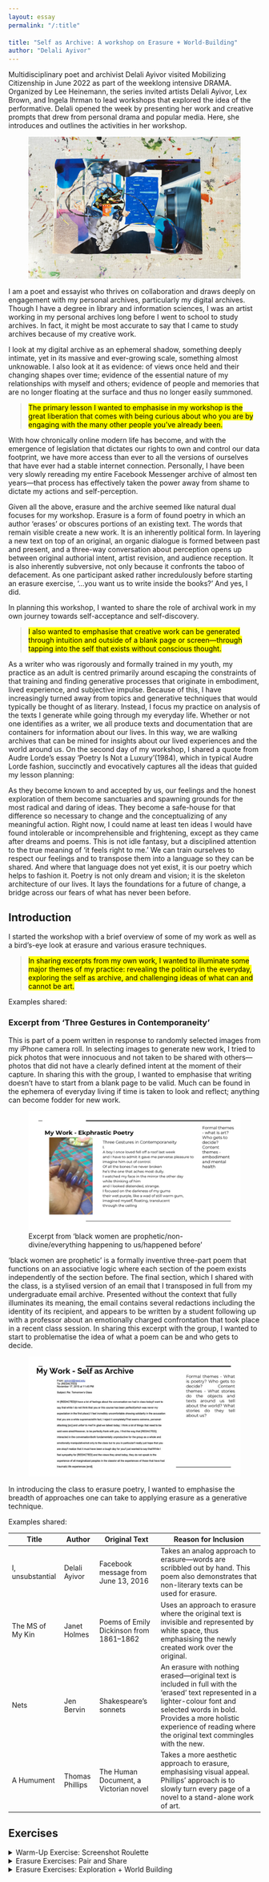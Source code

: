 ```yaml
---
layout: essay
permalink: "/:title"

title: "Self as Archive: A workshop on Erasure + World-Building"
author: "Delali Ayivor"
---
```


<div class="foreword" markdown="1" tabindex="-1">
Multidisciplinary poet and archivist Delali Ayivor visited Mobilizing Citizenship in June 2022 as part of the weeklong intensive DRAMA. Organized by Lee Heinemann, the series invited artists Delali Ayivor, Lex Brown, and Ingela Ihrman to lead workshops that explored the idea of the performative. Delali opened the week by presenting her work and creative prompts that drew from personal drama and popular media. Here, she introduces and outlines the activities in her workshop. 
</div>

<figure class="head-img">
  <img src="img/self-as-archive/MobilizingCitizenship_Art_018WEB.webp" alt="Mobilizing Citizenship workshop by Delali Ayivor, Self as Archive, spring 2022. Photos by Helle Navratil / Kunsthall Stavanger." data-caption="Mobilizing Citizenship workshop by Delali Ayivor, <i>Self as Archive</i>, spring 2022. Photos by Helle Navratil / Kunsthall Stavanger.">
  <figcaption></figcaption>
</figure>

I am a poet and essayist who thrives on collaboration and draws deeply on engagement with my personal archives, particularly my digital archives. Though I have a degree in library and information sciences, I was an artist working in my personal archives long before I went to school to study archives. In fact, it might be most accurate to say that I came to study archives because of my creative work.


I look at my digital archive as an ephemeral shadow, something deeply intimate, yet in its massive and ever-growing scale, something almost unknowable. I also look at it as evidence: of views once held and their changing shapes over time; evidence of the essential nature of my relationships with myself and others; evidence of people and memories that are no longer floating at the surface and thus no longer easily summoned.


><mark class="pk-highlight-long">The primary lesson I wanted to emphasise in my workshop is the great liberation that comes with being curious about who you are by engaging with the many other people you’ve already been.</mark> 


With how chronically online modern life has become, and with the emergence of legislation that dictates our rights to own and control our data footprint, we have more access than ever to all the versions of ourselves that have ever had a stable internet connection. Personally, I have been very slowly rereading my entire Facebook Messenger archive of almost ten years—that process has effectively taken the power away from shame to dictate my actions and self-perception.


Given all the above, erasure and the archive seemed like natural dual focuses for my workshop. Erasure is a form of found poetry in which an author ‘erases’ or obscures portions of an existing text. The words that remain visible create a new work. It is an inherently political form. In layering a new text on top of an original, an organic dialogue is formed between past and present, and a three-way conversation about perception opens up between original authorial intent, artist revision, and audience reception. It is also inherently subversive, not only because it confronts the taboo of defacement. As one participant asked rather incredulously before starting an erasure exercise, ‘…you want us to write inside the books?’ And yes, I did. 


In planning this workshop, I wanted to share the role of archival work in my own journey towards self-acceptance and self-discovery. 


><mark class="pk-highlight-long">I also wanted to emphasise that creative work can be generated through intuition and outside of a blank page or screen—through tapping into the self that exists without conscious thought.</mark> 


As a writer who was rigorously and formally trained in my youth, my practice as an adult is centred primarily around escaping the constraints of that training and finding generative processes that originate in embodiment, lived experience, and subjective impulse. Because of this, I have increasingly turned away from topics and generative techniques that would typically be thought of as literary. Instead, I focus my practice on analysis of the texts I generate while going through my everyday life. Whether or not one identifies as a writer, we all produce texts and documentation that are containers for information about our lives. In this way, we are walking archives that can be mined for insights about our lived experiences and the world around us. 
On the second day of my workshop, I shared a quote from Audre Lorde’s essay ‘Poetry Is Not a Luxury’(1984), which in typical Audre Lorde fashion, succinctly and evocatively captures all the ideas that guided my lesson planning:


<div class="bubble">
  <p>
      <span class="bracket-left"></span>
  As they become known to and accepted by us, our feelings and the honest exploration of them become sanctuaries and spawning grounds for the most radical and daring of ideas. They become a safe-house for that difference so necessary to change and the conceptualizing of any meaningful action. Right now, I could name at least ten ideas I would have found intolerable or incomprehensible and frightening, except as they came after dreams and poems. This is not idle fantasy, but a disciplined attention to the true meaning of ‘it feels right to me.’ We can train ourselves to respect our feelings and to transpose them into a language so they can be shared. And where that language does not yet exist, it is our poetry which helps to fashion it. Poetry is not only dream and vision; it is the skeleton architecture of our lives. It lays the foundations for a future of change, a bridge across our fears of what has never been before.
      <span class="bracket-right"></span>
  </p>
</div>

## Introduction
I started the workshop with a brief overview of some of my work as well as a bird’s-eye look at erasure and various erasure techniques. 

><mark class="pk-highlight-long">In sharing excerpts from my own work, I wanted to illuminate some major themes of my practice: revealing the political in the everyday, exploring the self as archive, and challenging ideas of what can and cannot be art.</mark> 


Examples shared:
### Excerpt from ‘Three Gestures in Contemporaneity’
This is part of a poem written in response to randomly selected images from my iPhone camera roll. In selecting images to generate new work, I tried to pick photos that were innocuous and not taken to be shared with others—photos that did not have a clearly defined intent at the moment of their capture. In sharing this with the group, I wanted to emphasise that writing doesn’t have to start from a blank page to be valid. Much can be found in the ephemera of everyday living if time is taken to look and reflect; anything can become fodder for new work.  

<figure>
   <img src="img/self-as-archive/My Work - Ekphrastic Poetry Slide.webp" style="border: var(--color-lg) 1px solid" alt="Excerpt from ‘black women are prophetic/non-divine/everything happening to us/happened before’" data-caption="Excerpt from ‘black women are prophetic/non-divine/everything happening to us/happened before’">
   <figcaption>Excerpt from ‘black women are prophetic/non-divine/everything happening to us/happened before’</figcaption>
</figure>

‘black women are prophetic’ is a formally inventive three-part poem that functions on an associative logic where each section of the poem exists independently of the section before. The final section, which I shared with the class, is a stylised version of an email that I transposed in full from my undergraduate email archive. Presented without the context that fully illuminates its meaning, the email contains several redactions including the identity of its recipient, and appears to be written by a student following up with a professor about an emotionally charged confrontation that took place in a recent class session. In sharing this excerpt with the group, I wanted to start to problematise the idea of what a poem can be and who gets to decide. 

<figure>
   <img src="img/self-as-archive/My Work - Self as Archive Slide.webp" style="border: var(--color-lg) 1px solid" alt="" >
   <figcaption></figcaption>
</figure>

In introducing the class to erasure poetry, I wanted to emphasise the breadth of approaches one can take to applying erasure as a generative technique. 


Examples shared:

<table><thead>
  <tr>
    <th scope="col">Title</th>
    <th scope="col">Author</th>
    <th scope="col">Original Text</th>
    <th scope="col">Reason for Inclusion</th>
  </tr></thead>
<tbody>
  <tr>
    <td data-label="Title:">I, unsubstantial</td>
    <td data-label="Author:">Delali Ayivor</td>
    <td data-label="Original Text:">Facebook message from June 13, 2016</td>
    <td data-label="Reason for Inclusion:">Takes an analog approach to erasure—words are scribbled out by hand. This poem also demonstrates that non-literary texts can be used for erasure.</td>
  </tr>
  <tr>
    <td scope="row" data-label="Title:">The MS of My Kin</td>
    <td data-label="Author:">Janet Holmes</td>
    <td data-label="Original Text:">Poems of Emily Dickinson from 1861–1862</td>
    <td data-label="Reason for Inclusion:">Uses an approach to erasure where the original text is invisible and represented by white space, thus emphasising the newly created work over the original.</td>
  </tr>
  <tr>
    <td scope="row" data-label="Title:">Nets</td>
    <td data-label="Author:">Jen Bervin</td>
    <td data-label="Original Text:">Shakespeare’s sonnets</td>
    <td data-label="Reason for Inclusion:">An erasure with nothing erased—original text is included in full with the ‘erased’ text represented in a lighter-colour font and selected words in bold. Provides a more holistic experience of reading where the original text commingles with the new.</td>
  </tr>
  <tr>
    <td scope="row" data-label="Title:">A Humument</td>
    <td data-label="Author:">Thomas Phillips</td>
    <td data-label="Original Text:">The Human Document, a Victorian novel</td>
    <td data-label="Reason for Inclusion:">Takes a more aesthetic approach to erasure, emphasising visual appeal. Phillips’ approach is to slowly turn every page of a novel to a stand-alone work of art.</td>
  </tr>
</tbody></table>

## Exercises

<details class="tools" markdown="1">
<summary markdown="span">
Warm-Up Exercise: Screenshot Roulette
</summary>

<div class="auto-slideshow four-by-three">
  <figure>
    <img src="img/self-as-archive/Reality TV Screenshot Dupe 1.webp" alt="Photo credit: Tima Miroshnichenko" data-caption="Photo credit: Tima Miroshnichenko">
    <figcaption></figcaption>
  </figure>
  <figure>
    <img src="img/self-as-archive/Reality TV Screenshot Dupe 2.webp" alt="Photo credit: Shkraba Anthony" data-caption="Photo credit: Shkraba Anthony">
    <figcaption></figcaption>
  </figure>
  <figure>
    <img src="img/self-as-archive/Reality TV Screenshot Dupe 3.webp" alt="Photo credit: RDNE Stock Project" data-caption="Photo credit: RDNE Stock Project">
    <figcaption></figcaption>
  </figure>
  <figure>
    <img src="img/self-as-archive/Reality TV Screenshot Dupe 4.webp" alt="Photo credit: Ralph Rabago" data-caption="Photo credit: Ralph Rabago">
    <figcaption></figcaption>
  </figure>
  <figure>
    <img src="img/self-as-archive/Reality TV Screenshot Dupe 5.webp" alt="Photo credit: Caner Kokcu" data-caption="Photo credit: Caner Kokcu">
    <figcaption></figcaption>
  </figure>
</div>

### Method
This warm-up is one that I use in my own practice, wherein I open up the screenshots folder on my laptop and randomly select an item to generate a brief free-write. In this instance, I showed a series of eight pre-selected screenshots, almost all of which originated in unscripted reality TV shows. All screenshots included a subtitle of dialogue overlaid on a still image. Images were shown on the screen for a total of three minutes and participants were instructed to continuously free-write for the full three minutes in whatever form they chose (poetry or prose, fiction, or nonfiction). 


### Materials
- Evocative still images from popular media (TV shows, movies, etc.) with subtitles of the dialogue from that moment, projected or printed
- Writing paper
- Writing utensils
- Timer


### Objective
Continuous free-writing is a powerful, generative technique that forces the writer to keep writing without stopping for judgment or revision. The only thing that matters is to keep going. Reading your own free-writing is a great way to observe the shape of your own thoughts and natural impulses. It is how I start most writing projects. I also wanted to use a prompt that was generated via my everyday habits. These screenshots are accumulations of moments that I noticed in my day-to-day TV watching, and in capturing them, they become part of my personal archives. Much like ‘Three Gestures in Contemporaneity’, the poem I shared with the group, these free-writings originate in the ephemera of everyday life. And like ‘black women are prophetic’, moments in time are represented outside of their original context, leaving space for the writer to fill in the blanks and create a whole from parts. 


### Time
30 minutes. Three minutes for each image and five minutes of group reflection and discussion at the end. 
Guiding Questions: What do we notice when we engage deeply with everyday media? What do the things we notice say about our individual perspective and perception?
</details>


<details class="tools" markdown="1">
<summary markdown="span">
Erasure Exercises: Pair and Share 
</summary>

### Method
Participants were placed in pairs and allowed to select two excerpts from my Facebook messenger archive. They were then given 15 minutes to turn those texts into erasure poems. I advised them to start the erasure in a word or phrase that caught their eye and build from there.


### Materials
- Printed excerpts from personal messages, emails, and other written communication  
- Markers, pens, and/or white-out to cover parts of the printed text
- Timer


### Objective
Erasure can be a daunting technique to work with for the first time! To ease the process, I paired participants so they could engage in open dialogue while making decisions about which text to obscure or keep. These conversations often reveal the participants’ individual instincts, which in turn builds confidence. Using Facebook messages as the source text for the exercise once again emphasises that everyday ephemera from our personal archives can be fruitful for generating new work. 


### Guiding Questions
What can we imagine about someone based on how they use language? What instincts can we observe in our approach to working with language and found texts?


### Time
30 minutes. Five minutes to select partners and texts, 15 minutes to generate erasures, 10 minutes to share erasures and have group-wide discussion. 

<figure>
   <img src="img/self-as-archive/MobilizingCitizenship_Art_008WEB.webp" alt="Mobilizing Citizenship workshop by Delali Ayivor, Self as Archive, spring 2022. Photos: Helle Navratil / Kunsthall Stavanger." data-caption="Mobilizing Citizenship workshop by Delali Ayivor, <i>Self as Archive</i>, spring 2022. Photos by Helle Navratil / Kunsthall Stavanger.">
   <figcaption></figcaption>
</figure>
</details>

<details class="tools" markdown="1">
<summary markdown="span">
Erasure Exercises: Exploration + World Building
</summary>

### Method
Participants were provided with an array of magazines and books on a variety of topics. They shopped through the materials to select one to three source texts and were then given 20 minutes to transform those texts into erasures. In part two of the exercise, they were asked to imagine a character or world associated with their erasures, and to build a collage moodboard that captured the feeling or illustrated the world of their poems.


### Materials
- Used books, magazines, newspapers, or other printed material from a range of sources  
- Scissors  
- Glue sticks  
- Tape  
- Markers, pens, and/or white-out to cover parts of the printed text  
- Timer


### Objective
This exercise was designed to move beyond the creation of new text to imagine character, gesture, and voice. Poetry is as much about what’s off the page as what’s on it; white space, line breaks, and indicators of where to take breath add as much to a poem as the represented words. Whether or not the details appear physically on the page, having a clear sense of character and context enriches the world of a poem and can inform those elements of absence. Through this exercise, participants were encouraged to flesh out the world of their erasure, divorcing it from the world of the text upon which it was generated. In doing so, their erasure gained authority and identity. 


### Guiding Question
If a poem is a voice, who is speaking and from where in space and time?


### Time
One hour. Ten minutes to select texts, 20 minutes to generate erasures, 20 minutes to create collages, 10 minutes for group sharing and discussion. 

<figure>
   <img src="img/self-as-archive/MobilizingCitizenship_Art_019WEB.webp" alt="Mobilizing Citizenship workshop by Delali Ayivor, Self as Archive, spring 2022. Photos: Helle Navratil / Kunsthall Stavanger." data-caption="Mobilizing Citizenship workshop by Delali Ayivor, <i>Self as Archive</i>, spring 2022. Photos by Helle Navratil / Kunsthall Stavanger.">
   <figcaption></figcaption>
</figure>

<figure class="narrow-img">
   <img src="img/self-as-archive/MobilizingCitizenship_Art_010WEB.webp" alt="Mobilizing Citizenship workshop by Delali Ayivor, Self as Archive, spring 2022. Photos: Helle Navratil / Kunsthall Stavanger." data-caption="Mobilizing Citizenship workshop by Delali Ayivor, <i>Self as Archive</i>, spring 2022. Photos by Helle Navratil / Kunsthall Stavanger.">
   <figcaption></figcaption>
</figure>

</details>

<br><br>